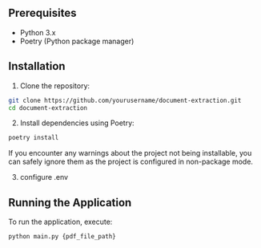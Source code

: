 ## Prerequisites

- Python 3.x
- Poetry (Python package manager)

## Installation

1. Clone the repository:
```bash
git clone https://github.com/yourusername/document-extraction.git
cd document-extraction
```

2. Install dependencies using Poetry:
```bash
poetry install
```

If you encounter any warnings about the project not being installable, you can safely ignore them as the project is configured in non-package mode.

3. configure .env

## Running the Application

To run the application, execute:

```bash
python main.py {pdf_file_path}
```